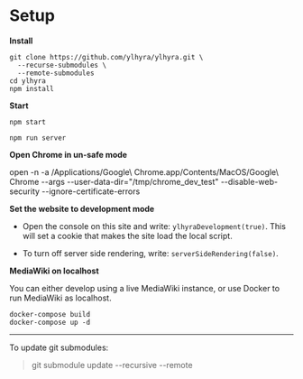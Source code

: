 # Setup

**Install**

```
git clone https://github.com/ylhyra/ylhyra.git \
  --recurse-submodules \
  --remote-submodules
cd ylhyra
npm install
```

**Start**

```
npm start
```

```
npm run server
```

**Open Chrome in un-safe mode**

<!--
This will start a script at `https://localhost:8000/app.js`, a [self-signed](https://en.wikipedia.org/wiki/Self-signed_certificate) script so that it can be loaded from this page, which is HTTPS.

In Chrome, turn on the flag `chrome://flags/#allow-insecure-localhost` and restart Chrome. This will alow self-signed scripts on localhost.
-->
open -n -a /Applications/Google\ Chrome.app/Contents/MacOS/Google\ Chrome --args --user-data-dir="/tmp/chrome_dev_test" --disable-web-security --ignore-certificate-errors

**Set the website to development mode**

* Open the console on this site and write: `ylhyraDevelopment(true)`. This will set a cookie that makes the site load the local script.

* To turn off server side rendering, write: `serverSideRendering(false)`.

**MediaWiki on localhost**

You can either develop using a live MediaWiki instance, or use Docker to run MediaWiki as localhost.

```
docker-compose build
docker-compose up -d
```


----

To update git submodules:
> git submodule update --recursive --remote
